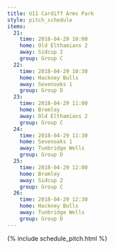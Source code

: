 ```yaml
---
title: U11 Cardiff Arms Park
style: pitch_schedule
items:
  21:
    time: 2018-04-29 10:00
    home: Old Elthamians 2
    away: Sidcup 2
    group: Group C
  22:
    time: 2018-04-29 10:30
    home: Hackney Bulls
    away: Sevenoaks 1
    group: Group D
  23:
    time: 2018-04-29 11:00
    home: Bromley
    away: Old Elthamians 2
    group: Group C
  24:
    time: 2018-04-29 11:30
    home: Sevenoaks 1
    away: Tunbridge Wells
    group: Group D
  25:
    time: 2018-04-29 12:00
    home: Bromley
    away: Sidcup 2
    group: Group C
  26:
    time: 2018-04-29 12:30
    home: Hackney Bulls
    away: Tunbridge Wells
    group: Group D
---
```


{% include schedule_pitch.html %}

